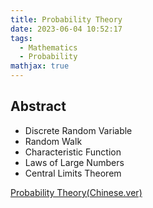 ```yaml
---
title: Probability Theory
date: 2023-06-04 10:52:17
tags:
  - Mathematics
  - Probability
mathjax: true
---
```


## Abstract

- Discrete Random Variable
- Random Walk
- Characteristic Function
- Laws of Large Numbers
- Central Limits Theorem

[Probability Theory(Chinese.ver)](https://drive.google.com/file/d/1L7r7-q7D1_8BGIuf0AFlobsZouYxIZNR/view?usp=sharing)
